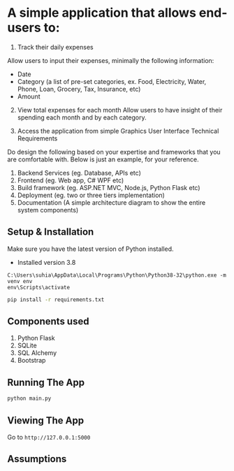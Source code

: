 # A simple application that allows end-users to:
1.	Track their daily expenses

Allow users to input their expenses, minimally the following information:
-	Date
-	Category (a list of pre-set categories, ex. Food, Electricity, Water, Phone, Loan, Grocery, Tax, Insurance, etc)
-	Amount

2.	View total expenses for each month
Allow users to have insight of their spending each month and by each category.

3.	Access the application from simple Graphics User Interface
Technical Requirements

Do design the following based on your expertise and frameworks that you are comfortable with. Below is just an example, for your reference.
1.	Backend Services (eg. Database, APIs etc)
2.	Frontend (eg. Web app, C# WPF etc)
3.	Build framework (eg. ASP.NET MVC, Node.js, Python Flask etc)
4.	Deployment (eg. two or three tiers implementation)
5.	Documentation (A simple architecture diagram to show the entire system components)


## Setup & Installation

Make sure you have the latest version of Python installed.
- Installed version 3.8


```
C:\Users\suhia\AppData\Local\Programs\Python\Python38-32\python.exe -m venv env
env\Scripts\activate
```

```bash
pip install -r requirements.txt
```

## Components used
1. Python Flask
2. SQLite
2. SQL Alchemy
3. Bootstrap

## Running The App

```bash
python main.py
```

## Viewing The App

Go to `http://127.0.0.1:5000`


## Assumptions